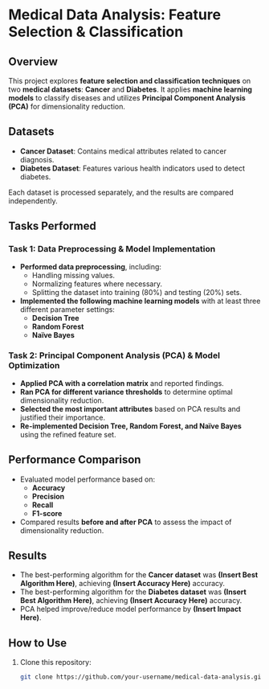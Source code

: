 # Medical Data Analysis: Feature Selection & Classification

## Overview
This project explores **feature selection and classification techniques** on two **medical datasets**: **Cancer** and **Diabetes**. It applies **machine learning models** to classify diseases and utilizes **Principal Component Analysis (PCA)** for dimensionality reduction.

## Datasets
- **Cancer Dataset**: Contains medical attributes related to cancer diagnosis.
- **Diabetes Dataset**: Features various health indicators used to detect diabetes.

Each dataset is processed separately, and the results are compared independently.

## Tasks Performed

### **Task 1: Data Preprocessing & Model Implementation**
- **Performed data preprocessing**, including:
  - Handling missing values.
  - Normalizing features where necessary.
  - Splitting the dataset into training (80%) and testing (20%) sets.
- **Implemented the following machine learning models** with at least three different parameter settings:
  - **Decision Tree**
  - **Random Forest**
  - **Naïve Bayes**

### **Task 2: Principal Component Analysis (PCA) & Model Optimization**
- **Applied PCA with a correlation matrix** and reported findings.
- **Ran PCA for different variance thresholds** to determine optimal dimensionality reduction.
- **Selected the most important attributes** based on PCA results and justified their importance.
- **Re-implemented Decision Tree, Random Forest, and Naïve Bayes** using the refined feature set.

## Performance Comparison
- Evaluated model performance based on:
  - **Accuracy**
  - **Precision**
  - **Recall**
  - **F1-score**
- Compared results **before and after PCA** to assess the impact of dimensionality reduction.

## Results
- The best-performing algorithm for the **Cancer dataset** was **(Insert Best Algorithm Here)**, achieving **(Insert Accuracy Here)** accuracy.
- The best-performing algorithm for the **Diabetes dataset** was **(Insert Best Algorithm Here)**, achieving **(Insert Accuracy Here)** accuracy.
- PCA helped improve/reduce model performance by **(Insert Impact Here)**.

## How to Use
1. Clone this repository:
   ```bash
   git clone https://github.com/your-username/medical-data-analysis.git
